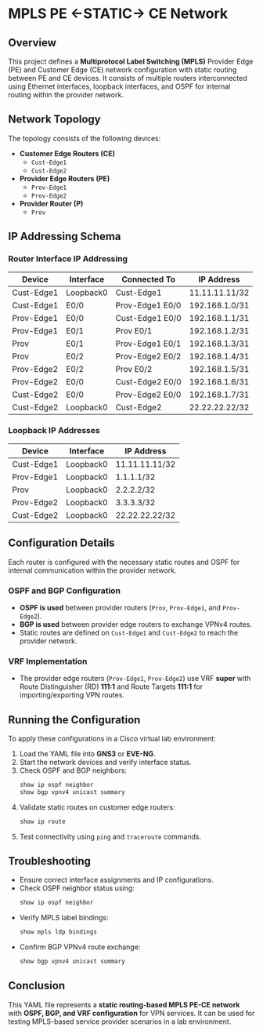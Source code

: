 # MPLS PE <-STATIC-> CE Network

## Overview

This project defines a **Multiprotocol Label Switching (MPLS)** Provider Edge (PE) and Customer Edge (CE) network configuration with static routing between PE and CE devices. It consists of multiple routers interconnected using Ethernet interfaces, loopback interfaces, and OSPF for internal routing within the provider network.

## Network Topology

The topology consists of the following devices:

- **Customer Edge Routers (CE)**
  - `Cust-Edge1`
  - `Cust-Edge2`
- **Provider Edge Routers (PE)**
  - `Prov-Edge1`
  - `Prov-Edge2`
- **Provider Router (P)**
  - `Prov`

## IP Addressing Schema

### Router Interface IP Addressing

| Device     | Interface | Connected To    | IP Address     |
| ---------- | --------- | --------------- | -------------- |
| Cust-Edge1 | Loopback0 | Cust-Edge1      | 11.11.11.11/32 |
| Cust-Edge1 | E0/0      | Prov-Edge1 E0/0 | 192.168.1.0/31 |
| Prov-Edge1 | E0/0      | Cust-Edge1 E0/0 | 192.168.1.1/31 |
| Prov-Edge1 | E0/1      | Prov E0/1       | 192.168.1.2/31 |
| Prov       | E0/1      | Prov-Edge1 E0/1 | 192.168.1.3/31 |
| Prov       | E0/2      | Prov-Edge2 E0/2 | 192.168.1.4/31 |
| Prov-Edge2 | E0/2      | Prov E0/2       | 192.168.1.5/31 |
| Prov-Edge2 | E0/0      | Cust-Edge2 E0/0 | 192.168.1.6/31 |
| Cust-Edge2 | E0/0      | Prov-Edge2 E0/0 | 192.168.1.7/31 |
| Cust-Edge2 | Loopback0 | Cust-Edge2      | 22.22.22.22/32 |

### Loopback IP Addresses

| Device     | Interface | IP Address     |
| ---------- | --------- | -------------- |
| Cust-Edge1 | Loopback0 | 11.11.11.11/32 |
| Prov-Edge1 | Loopback0 | 1.1.1.1/32     |
| Prov       | Loopback0 | 2.2.2.2/32     |
| Prov-Edge2 | Loopback0 | 3.3.3.3/32     |
| Cust-Edge2 | Loopback0 | 22.22.22.22/32 |

## Configuration Details

Each router is configured with the necessary static routes and OSPF for internal communication within the provider network.

### OSPF and BGP Configuration

- **OSPF is used** between provider routers (`Prov`, `Prov-Edge1`, and `Prov-Edge2`).
- **BGP is used** between provider edge routers to exchange VPNv4 routes.
- Static routes are defined on `Cust-Edge1` and `Cust-Edge2` to reach the provider network.

### VRF Implementation

- The provider edge routers (`Prov-Edge1`, `Prov-Edge2`) use VRF **super** with Route Distinguisher (RD) **111:1** and Route Targets **111:1** for importing/exporting VPN routes.

## Running the Configuration

To apply these configurations in a Cisco virtual lab environment:

1. Load the YAML file into **GNS3** or **EVE-NG**.
2. Start the network devices and verify interface status.
3. Check OSPF and BGP neighbors:
   ```bash
   show ip ospf neighbor
   show bgp vpnv4 unicast summary
   ```
4. Validate static routes on customer edge routers:
   ```bash
   show ip route
   ```
5. Test connectivity using `ping` and `traceroute` commands.

## Troubleshooting

- Ensure correct interface assignments and IP configurations.
- Check OSPF neighbor status using:
  ```bash
  show ip ospf neighbor
  ```
- Verify MPLS label bindings:
  ```bash
  show mpls ldp bindings
  ```
- Confirm BGP VPNv4 route exchange:
  ```bash
  show bgp vpnv4 unicast summary
  ```

## Conclusion

This YAML file represents a **static routing-based MPLS PE-CE network** with **OSPF, BGP, and VRF configuration** for VPN services. It can be used for testing MPLS-based service provider scenarios in a lab environment.

